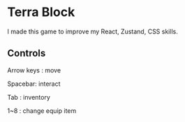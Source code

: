 # Terra Block

I made this game to improve my React, Zustand, CSS skills.
 
## Controls

Arrow keys : move

Spacebar: interact 

Tab : inventory  

1~8 : change equip item
 

